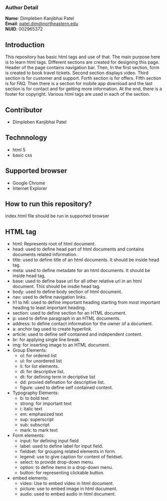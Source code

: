 ### Author Detail <br>
**Name**: Dimpleben Kanjibhai Patel <br />
**Email**: [patel.dim@northeastern.edu](mailto:patel.dim@northeastern.edu) <br />
**NUID**: 002965372 <br />

## Introduction
This repository has basic html tags and use of that. The main purpose here is to learn html tags. Different sections are created for designing this page. Header of the page contains navigation bar. Then, In the first section, form is created to book travel tickets. Second section displays video. Third section is for customer and support. Forth section is for offers. Fifth section is for FAQ. Then there is a section for mobile app download and the last section is for contact and for getting more information. At the end, there is a footer for copyright. Various html tags are used in each of the section. 

## Contributor
- Dimpleben Kanjibhai Patel

## Technnology
- html 5
- basic css

## Supported browser
- Google Chrome
- Internet Explorer

## How to run this repository?
index.html file should be run in supported browser

## HTML tag 

- html: Represents root of html document.
- head: used to define head part of html documents and contains documents related information.
- title: used to define title of an html documents. It should be inside head tag.
- meta: used to define metadate for an html documents. It should be inside head tag.
- base: used to define base url for all other relative url in an html document. This should be insdie head tag.
- body: used to define body section of html document.
- nav: used to define navigation links.
- h1 to h6: used to define important heading starting from most important heading to least important heading.
- section: used to define section for an HTML document.
- p: used to define paragraph in an HTML documents.
- address: to define contact information for the owner of a document.
- a: anchor tag used to create hyperlink.
- article: used to define self contained and independent content.
- br: for applying single line break.
- img: for inserting image to an HTML document.
- Group Elements:
    - ol: for ordered list 
    - ul: for unordered list
    - li: for list elements.
    - dl: for descriptive list.
    - dt: for defining term in decriptive list
    - dd: provied defination for descriptive list.
    - figure: used to define self contained content.
- Typography Elements:
    - b: to bold text
    - strong: for important text
    - i: italic text
    - em: emphasized text
    - sup: superscript 
    - sub: subscript
    - mark: to mark text
- Form elements:
    - input: for defining input field
    - label: used to define label for input field.
    - fieldset: for grouping related elements in form.
    - legend: use to give caption for content of fieldset.
    - select: to provide drop-down menu.
    - option: to define items in a drop-down menu.
    - button: for representing clickable button.
- embed elements:
    - video: Use to embed video in html document.
    - picture: use to embed image in html document.
    - audio: used to embed audio in html document.

